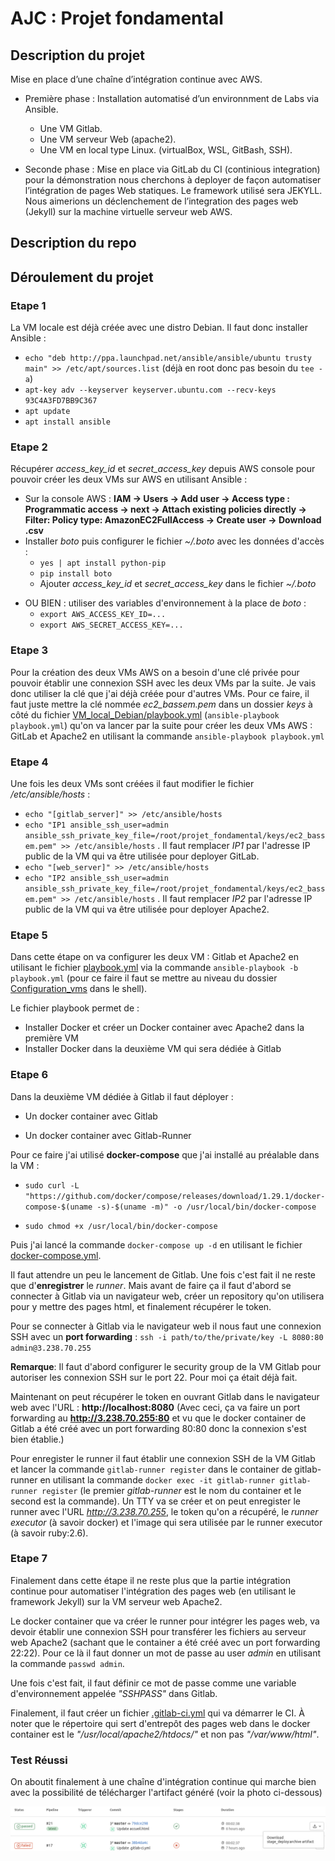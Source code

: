# AJC : Projet fondamental

## Description du projet

Mise en place d’une chaîne d’intégration continue avec AWS.
- Première phase :
Installation automatisé d’un environnment de Labs via Ansible.
  * Une VM Gitlab.
  * Une VM serveur Web (apache2).
  * Une VM en local type Linux. (virtualBox, WSL, GitBash, SSH).
  
- Seconde phase :
Mise en place via GitLab du CI (continious integration) pour la démonstration nous cherchons à deployer
de façon automatiser l’intégration de pages Web statiques. Le framework utilisé sera JEKYLL.
Nous aimerions un déclenchement de l’integration des pages web (Jekyll) sur la machine virtuelle serveur
web AWS.

## Description du repo


## Déroulement du projet

### Etape 1
La VM locale est déjà créée avec une distro Debian. Il faut donc installer Ansible :
 - `echo "deb http://ppa.launchpad.net/ansible/ansible/ubuntu trusty main" >> /etc/apt/sources.list` (déjà  en root donc pas besoin du `tee -a`)
 - `apt-key adv --keyserver keyserver.ubuntu.com --recv-keys 93C4A3FD7BB9C367`
 - `apt update`
 - `apt install ansible`

### Etape 2
Récupérer *access_key_id* et *secret_access_key* depuis AWS console pour pouvoir créer les deux VMs sur AWS en utilisant Ansible :
 - Sur la console AWS : **IAM &rarr; Users &rarr; Add user &rarr; Access type : Programmatic access &rarr; next &rarr; Attach existing policies directly &rarr; Filter: Policy type: AmazonEC2FullAccess &rarr; Create user &rarr; Download .csv**
 - Installer *boto* puis configurer le fichier *~/.boto* avec les données d'accès : 
    * `yes | apt install python-pip` 
    * `pip install boto`
    * Ajouter *access_key_id* et *secret_access_key* dans le fichier *~/.boto*
  * OU BIEN : utiliser des variables d'environnement à la place de *boto* :
    * `export AWS_ACCESS_KEY_ID=...` 
    * `export AWS_SECRET_ACCESS_KEY=...`

### Etape 3
Pour la création des deux VMs AWS on a besoin d'une clé privée pour pouvoir établir une connexion SSH avec les deux VMs par la suite. Je vais donc utiliser la clé que j'ai déjà créée pour d'autres VMs. Pour ce faire, il faut juste mettre la clé nommée *ec2_bassem.pem* dans un dossier *keys* à côté du fichier [VM_local_Debian/playbook.yml](./VM_local_Debian/playbook.yml) (`ansible-playbook playbook.yml`) qu'on va lancer par la suite pour créer les deux VMs AWS : GitLab et Apache2 en utilisant la commande `ansible-playbook playbook.yml`

### Etape 4
Une fois les deux VMs sont créées il faut modifier le fichier */etc/ansible/hosts* : 
* `echo "[gitlab_server]" >> /etc/ansible/hosts` 
* `echo "IP1 ansible_ssh_user=admin ansible_ssh_private_key_file=/root/projet_fondamental/keys/ec2_bassem.pem" >> /etc/ansible/hosts` . Il faut remplacer *IP1* par l'adresse IP public de la VM qui va être utilisée pour deployer GitLab.
* `echo "[web_server]" >> /etc/ansible/hosts`
* `echo "IP2 ansible_ssh_user=admin ansible_ssh_private_key_file=/root/projet_fondamental/keys/ec2_bassem.pem" >> /etc/ansible/hosts` . Il faut remplacer *IP2* par l'adresse IP public de la VM qui va être utilisée pour deployer Apache2.

### Etape 5

Dans cette étape on va configurer les deux VM : Gitlab et Apache2 en utilisant le fichier [playbook.yml](./VM_local_Debian/Configuration_vms/playbook.yml) via la commande `ansible-playbook -b playbook.yml` (pour ce faire il faut se mettre au niveau du dossier [Configuration_vms](./VM_local_Debian/Configuration_vms) dans le shell).

Le fichier playbook permet de :
* Installer Docker et créer un Docker container avec Apache2 dans la première VM
* Installer Docker dans la deuxième VM qui sera dédiée à Gitlab

### Etape 6

Dans la deuxième VM dédiée à Gitlab il faut déployer :

* Un docker container avec Gitlab
  
* Un docker container avec Gitlab-Runner

Pour ce faire j'ai utilisé **docker-compose** que j'ai installé au préalable dans la VM :

* `sudo curl -L "https://github.com/docker/compose/releases/download/1.29.1/docker-compose-$(uname -s)-$(uname -m)" -o /usr/local/bin/docker-compose`
  
* `sudo chmod +x /usr/local/bin/docker-compose`

Puis j'ai lancé la commande `docker-compose up -d` en utilisant le fichier [docker-compose.yml](./VM_Gitlab/docker-compose.yml).

Il faut attendre un peu le lancement de Gitlab. Une fois c'est fait il ne reste que d'**enregistrer** le *runner*. Mais avant de faire ça il faut d'abord se connecter à Gitlab via un navigateur web, créer un repository qu'on utilisera pour y mettre des pages html, et finalement récupérer le token.

Pour se connecter à Gitlab via le navigateur web il nous faut une connexion SSH avec un **port forwarding** : `ssh -i path/to/the/private/key -L 8080:80 admin@3.238.70.255`

**Remarque**:
Il faut d'abord configurer le security group de la VM Gitlab pour autoriser les connexion SSH sur le port 22. Pour moi ça était déjà fait.

Maintenant on peut récupérer le token en ouvrant Gitlab dans le navigateur web avec l'URL : **http://localhost:8080** (Avec ceci, ça va faire un port forwarding au **http://3.238.70.255:80** et vu que le docker container de Gitlab a été créé avec un port forwarding 80:80 donc la connexion s'est bien établie.)

Pour enregister le runner il faut établir une connexion SSH de la VM Gitlab et lancer la commande `gitlab-runner register` dans le container de gitlab-runner en utilisant la commande `docker exec -it gitlab-runner gitlab-runner register` (le premier *gitlab-runner* est le nom du container et le second est la commande).
Un TTY va se créer et on peut enregister le runner avec l'URL *http://3.238.70.255*, le token qu'on a récupéré, le *runner executor* (à savoir docker) et l'image qui sera utilisée par le runner executor (à savoir ruby:2.6).

### Etape 7

Finalement dans cette étape il ne reste plus que la partie intégration continue pour automatiser l'intégration des pages web (en utilisant le framework Jekyll) sur la VM serveur web Apache2.

Le docker container que va créer le runner pour intégrer les pages web, va devoir établir une connexion SSH pour transférer les fichiers au serveur web Apache2 (sachant que le container a été créé avec un port forwarding 22:22). Pour ce là il faut donner un mot de passe au user *admin* en utilisant la commande `passwd admin`.

Une fois c'est fait, il faut définir ce mot de passe comme une variable d'environnement appelée *"SSHPASS"* dans Gitlab.

Finalement, il faut créer un fichier [.gitlab-ci.yml](./VM_Gitlab/script_gitlab-ci.yml) qui va démarrer le CI. À noter que le répertoire qui sert d'entrepôt des pages web dans le docker container est le *"/usr/local/apache2/htdocs/"* et non pas *"/var/www/html"*.

### Test Réussi

On aboutit finalement à une chaîne d'intégration continue qui marche bien avec la possibilité de télécharger l'artifact généré (voir la photo ci-dessous)

![Job Réussi](VM_Gitlab/CI_job.png)